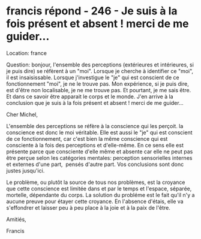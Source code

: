 # francis répond - 246 - Je suis à la fois présent et absent ! merci de me guider...

Location: france   

Question: bonjour, l\'ensemble des perceptions (extérieures et intérieures, si je puis dire) se réfèrent à un \"moi\". Lorsque je cherche à identifier ce \"moi\", il est insaisissable. Lorsque j\'investigue le \"je\" qui est conscient de ce fonctionnement \"moi\", je ne le trouve pas. Mon expérience, si je puis dire, est d\'être non localisable, je ne me trouve pas. Et pourtant, je me sais être. Et dans ce savoir être apparait le corps et le monde. J\'en arrive à la conclusion que je suis à la fois présent et absent ! merci de me guider...

Cher Michel,

L'ensemble des perceptions se réfère à la conscience qui les perçoit. la conscience est donc le moi véritable. Elle est aussi le "je" qui est conscient de ce fonctionnement, car c'est bien la même conscience qui est consciente à la fois des perceptions et d'elle-même. En ce sens elle est présente parce que consciente d'elle même et absente car elle ne peut pas être perçue selon les catégories mentales: perception sensorielles internes et externes d'une part,  pensés d'autre part. Vos conclusions sont donc justes jusqu'ici.

Le problème, ou plutôt la source de tous nos problèmes, est la croyance que cette conscience est limitée dans et par le temps et l'espace, séparée, mortelle, dépendante du corps. La solution du probléme est le fait qu'il n'y a aucune preuve pour étayer cette croyance. En l'absence d'étais, elle va s'effondrer et laisser peu à peu place à la joie et à la paix de l'être.

Amitiés,

Francis

